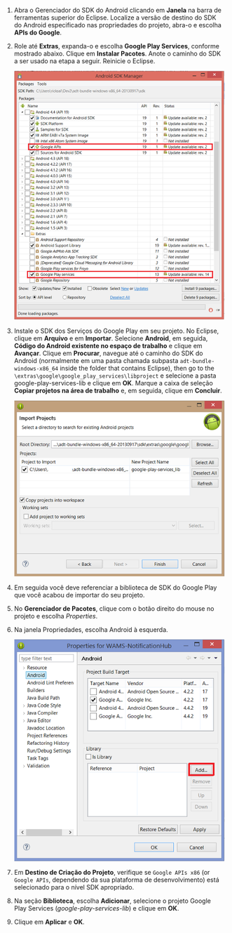 ﻿

1. Abra o Gerenciador do SDK do Android clicando em **Janela** na barra de ferramentas superior do Eclipse. Localize a versão de destino do SDK do Android especificado nas propriedades do projeto, abra-o e escolha **APIs do Google**.

2. Role até **Extras**, expanda-o e escolha **Google Play Services**, conforme mostrado abaixo. Clique em **Instalar Pacotes**. Anote o caminho do SDK a ser usado na etapa a seguir. Reinicie o Eclipse.

   	![](./media/notification-hubs-android-get-started/notification-hub-create-android-app4.png)


3. Instale o SDK dos Serviços do Google Play em seu projeto. No Eclipse, clique em **Arquivo** e em **Importar**. Selecione **Android**, em seguida, **Código do Android existente no espaço de trabalho** e clique em **Avançar**. Clique em **Procurar**, navegue até o caminho do SDK do Android (normalmente em uma pasta chamada subpasta `adt-bundle-windows-x86_64` inside the folder that contains Eclipse), then go to the `\extras\google\google_play_services\libproject` e selecione a pasta google-play-services-lib e clique em **OK**. Marque a caixa de seleção **Copiar projetos na área de trabalho** e, em seguida, clique em **Concluir**.

	![](./media/mobile-services-android-get-started-push/mobile-eclipse-import-Play-library.png)

4. Em seguida você deve referenciar a biblioteca de SDK do Google Play que você acabou de importar do seu projeto. 

5. No **Gerenciador de Pacotes**, clique com o botão direito do mouse no projeto e escolha  *Properties*.
 
6. Na janela Propriedades, escolha Android à esquerda.

	![](./media/mobile-services-android-get-started-push/mobile-google-set-project-properties.png)


7. Em **Destino de Criação do Projeto**, verifique se  `Google APIs x86` (or `Google APIs`, dependendo da sua plataforma de desenvolvimento) está selecionado para o nível SDK apropriado.

 
8. Na seção **Biblioteca**, escolha **Adicionar**, selecione o projeto Google Play Services (*google-play-services-lib*) e clique em **OK**.

9. Clique em **Aplicar** e **OK**.




<!--HONumber=42-->
